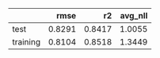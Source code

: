 |          |   rmse |     r2 |   avg_nll |
|:---------|-------:|-------:|----------:|
| test     | 0.8291 | 0.8417 |    1.0055 |
| training | 0.8104 | 0.8518 |    1.3449 |